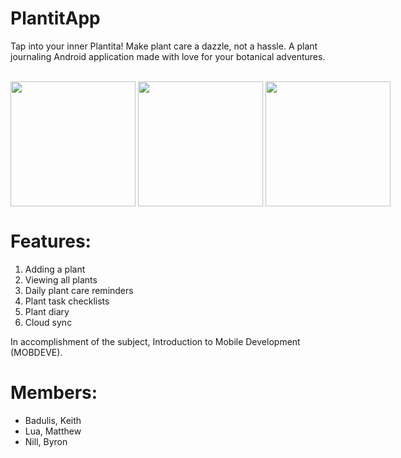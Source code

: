 # PlantitApp
Tap into your inner Plantita! Make plant care a dazzle, not a hassle.
A plant journaling Android application made with love for your botanical adventures. <br><br>

<div style="display:flex"> 
  <img src="https://res.cloudinary.com/dnoqllk3h/image/upload/v1632304916/r7rbt5kfukdsoh3eni59.jpg" style="width: 200px;"/>&nbsp; &nbsp; 
  <img src="https://res.cloudinary.com/dnoqllk3h/image/upload/v1632304912/ngg9mjqllirkox8lz4d1.jpg" style="width: 200px;"/>&nbsp; &nbsp; 
  <img src="https://res.cloudinary.com/dnoqllk3h/image/upload/v1632304909/mejuossksufl70fsctfs.jpg" style="width: 200px;"/>&nbsp; &nbsp;
</div>

# Features:
1. Adding a plant
2. Viewing all plants 
3. Daily plant care reminders
4. Plant task checklists
5. Plant diary
6. Cloud sync

In accomplishment of the subject, Introduction to Mobile Development (MOBDEVE). <br>
# Members:
- Badulis, Keith
- Lua, Matthew
- Nill, Byron 
